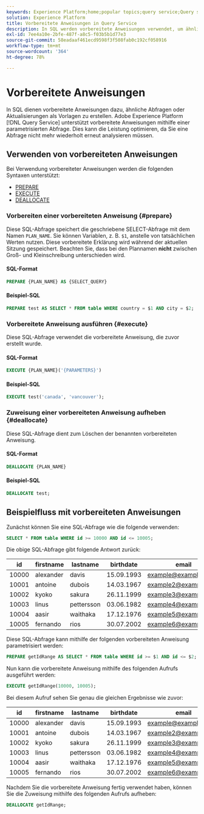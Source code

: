 ```yaml
---
keywords: Experience Platform;home;popular topics;query service;Query service;prepared statement;prepared;sql
solution: Experience Platform
title: Vorbereitete Anweisungen in Query Service
description: In SQL werden vorbereitete Anweisungen verwendet, um ähnliche Abfragen oder Aktualisierungen als Vorlage zu verwenden. Adobe Experience Platform Query Service unterstützt vorbereitete Anweisungen mithilfe einer parametrisierten Abfrage.
exl-id: 7ee4a10e-2bfe-487f-a8c5-f03b5b1d77e3
source-git-commit: 58eadaaf461ecd9598f3f508fab0c192cf058916
workflow-type: tm+mt
source-wordcount: '364'
ht-degree: 78%

---
```


# Vorbereitete Anweisungen

In SQL dienen vorbereitete Anweisungen dazu, ähnliche Abfragen oder Aktualisierungen als Vorlagen zu erstellen. Adobe Experience Platform [!DNL Query Service] unterstützt vorbereitete Anweisungen mithilfe einer parametrisierten Abfrage. Dies kann die Leistung optimieren, da Sie eine Abfrage nicht mehr wiederholt erneut analysieren müssen.

## Verwenden von vorbereiteten Anweisungen

Bei Verwendung vorbereiteter Anweisungen werden die folgenden Syntaxen unterstützt:

- [PREPARE](#prepare)
- [EXECUTE](#execute)
- [DEALLOCATE](#deallocate)

### Vorbereiten einer vorbereiteten Anweisung {#prepare}

Diese SQL-Abfrage speichert die geschriebene SELECT-Abfrage mit dem Namen `PLAN_NAME`. Sie können Variablen, z. B. `$1`, anstelle von tatsächlichen Werten nutzen. Diese vorbereitete Erklärung wird während der aktuellen Sitzung gespeichert. Beachten Sie, dass bei den Plannamen **nicht** zwischen Groß- und Kleinschreibung unterschieden wird.

#### SQL-Format

```sql
PREPARE {PLAN_NAME} AS {SELECT_QUERY}
```

#### Beispiel-SQL

```sql
PREPARE test AS SELECT * FROM table WHERE country = $1 AND city = $2;
```

### Vorbereitete Anweisung ausführen {#execute}

Diese SQL-Abfrage verwendet die vorbereitete Anweisung, die zuvor erstellt wurde.

#### SQL-Format

```sql
EXECUTE {PLAN_NAME}('{PARAMETERS}')
```

#### Beispiel-SQL

```sql
EXECUTE test('canada', 'vancouver');
```

### Zuweisung einer vorbereiteten Anweisung aufheben {#deallocate}

Diese SQL-Abfrage dient zum Löschen der benannten vorbereiteten Anweisung.

#### SQL-Format

```sql
DEALLOCATE {PLAN_NAME}
```

#### Beispiel-SQL

```sql
DEALLOCATE test;
```

## Beispielfluss mit vorbereiteten Anweisungen

Zunächst können Sie eine SQL-Abfrage wie die folgende verwenden:

```sql
SELECT * FROM table WHERE id >= 10000 AND id <= 10005;
```

Die obige SQL-Abfrage gibt folgende Antwort zurück:

| id | firstname | lastname | birthdate | email | city | country |
|--- | --------- | -------- | --------- | ----- | ------- | ---- |
| 10000 | alexander | davis | 15.09.1993 | example@example.com | Vancouver | Kanada |
| 10001 | antoine | dubois | 14.03.1967 | example2@example.com | Paris | Frankreich |
| 10002 | kyoko | sakura | 26.11.1999 | example3@example.com | Tokio | Japan |
| 10003 | linus | pettersson | 03.06.1982 | example4@example.com | Stockholm | Schweden |
| 10004 | aasir | waithaka | 17.12.1976 | example5@example.com | Nairobi | Kenia |
| 10005 | fernando | rios | 30.07.2002 | example6@example.com | Santiago | Chile |

Diese SQL-Abfrage kann mithilfe der folgenden vorbereiteten Anweisung parametrisiert werden:

```sql
PREPARE getIdRange AS SELECT * FROM table WHERE id >= $1 AND id <= $2; 
```

Nun kann die vorbereitete Anweisung mithilfe des folgenden Aufrufs ausgeführt werden:

```sql
EXECUTE getIdRange(10000, 10005);
```

Bei diesem Aufruf sehen Sie genau die gleichen Ergebnisse wie zuvor:

| id | firstname | lastname | birthdate | email | city | country |
|--- | --------- | -------- | --------- | ----- | ------- | ---- |
| 10000 | alexander | davis | 15.09.1993 | example@example.com | Vancouver | Kanada |
| 10001 | antoine | dubois | 14.03.1967 | example2@example.com | Paris | Frankreich |
| 10002 | kyoko | sakura | 26.11.1999 | example3@example.com | Tokio | Japan |
| 10003 | linus | pettersson | 03.06.1982 | example4@example.com | Stockholm | Schweden |
| 10004 | aasir | waithaka | 17.12.1976 | example5@example.com | Nairobi | Kenia |
| 10005 | fernando | rios | 30.07.2002 | example6@example.com | Santiago | Chile |

Nachdem Sie die vorbereitete Anweisung fertig verwendet haben, können Sie die Zuweisung mithilfe des folgenden Aufrufs aufheben:

```sql
DEALLOCATE getIdRange;
```
